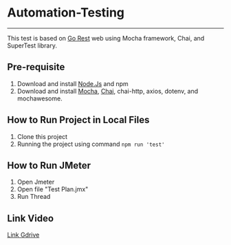 # Automation-Testing
---
This test is based on [Go Rest](https://gorest.co.in/) web using Mocha framework, Chai, and SuperTest library.

## Pre-requisite
1. Download and install [Node.Js](https://nodejs.org/en) and npm
2. Download and install [Mocha](https://mochajs.org/), [Chai](https://www.chaijs.com/), chai-http, axios, dotenv, and mochawesome.

## How to Run Project in Local Files
1. Clone this project
2. Running the project using command `npm run 'test'`

## How to Run JMeter
1. Open Jmeter
2. Open file "Test Plan.jmx"
3. Run Thread

## Link Video
[Link Gdrive](https://drive.google.com/drive/folders/1zHu_FMjV7zehis5lG5Ar060Ap5C9NIJd?usp=sharing)

